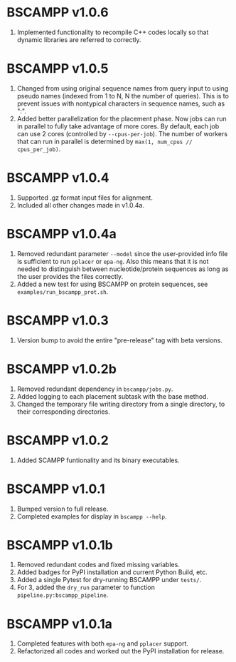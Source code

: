 # BSCAMPP v1.0.6
1. Implemented functionality to recompile C++ codes locally so that dynamic
libraries are referred to correctly. 

# BSCAMPP v1.0.5
1. Changed from using original sequence names from query input to using
pseudo names (indexed from 1 to N, N the number of queries). This is to prevent
issues with nontypical characters in sequence names, such as ":".
2. Added better parallelization for the placement phase. Now jobs can run
in parallel to fully take advantage of more cores. By default, each job can
use 2 cores (controlled by `--cpus-per-job`). The number of workers
that can run in parallel is determined by `max(1, num_cpus // cpus_per_job)`.

# BSCAMPP v1.0.4
1. Supported .gz format input files for alignment.
2. Included all other changes made in v1.0.4a.

# BSCAMPP v1.0.4a
1. Removed redundant parameter `--model` since the user-provided info file
is sufficient to run `pplacer` or `epa-ng`. Also this means that it is
not needed to distinguish between nucleotide/protein sequences as long as
the user provides the files correctly.
2. Added a new test for using BSCAMPP on protein sequences, see
`examples/run_bscampp_prot.sh`.

# BSCAMPP v1.0.3
1. Version bump to avoid the entire "pre-release" tag with beta versions.

# BSCAMPP v1.0.2b
1. Removed redundant dependency in `bscampp/jobs.py`.
2. Added logging to each placement subtask with the base method.
3. Changed the temporary file writing directory from a single directory, to
their corresponding directories.

# BSCAMPP v1.0.2
1. Added SCAMPP funtionality and its binary executables.

# BSCAMPP v1.0.1
1. Bumped version to full release.
2. Completed examples for display in `bscampp --help`.

# BSCAMPP v1.0.1b
1. Removed redundant codes and fixed missing variables.
2. Added badges for PyPI installation and current Python Build, etc.
3. Added a single Pytest for dry-running BSCAMPP under `tests/`.
4. For 3, added the `dry_run` parameter to function `pipeline.py:bscampp_pipeline`.

# BSCAMPP v1.0.1a
1. Completed features with both `epa-ng` and `pplacer` support.
2. Refactorized all codes and worked out the PyPI installation for release.
